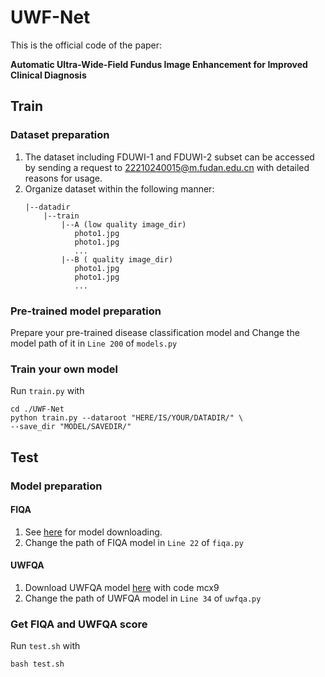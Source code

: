# UWF-Net
This is the official code of the paper:

**Automatic Ultra-Wide-Field Fundus Image Enhancement for Improved Clinical Diagnosis**

## Train
### Dataset preparation
1. The dataset including FDUWI-1 and FDUWI-2 subset can be accessed by sending a request to 22210240015@m.fudan.edu.cn with detailed reasons for usage. 
2. Organize dataset within the following manner:
   ```
   |--datadir
       |--train
           |--A (low quality image_dir)
              photo1.jpg
              photo1.jpg
              ...
           |--B ( quality image_dir)
              photo1.jpg
              photo1.jpg
              ...
   ```
### Pre-trained model preparation
Prepare your pre-trained disease classification model and Change the model path of it in `Line 200` of `models.py`

### Train your own model
Run `train.py` with
   ```
   cd ./UWF-Net
   python train.py --dataroot "HERE/IS/YOUR/DATADIR/" \
   --save_dir "MODEL/SAVEDIR/"
  ```

## Test
### Model preparation
#### FIQA
1. See [here](https://github.com/hzfu/EyeQ) for model downloading.
2. Change the path of FIQA model in `Line 22` of `fiqa.py`
#### UWFQA
1. Download UWFQA model [here]( https://pan.baidu.com/s/16zcfU3H7qFxA3XPGv7GDaQ) with code mcx9
2. Change the path of UWFQA model in `Line 34` of `uwfqa.py`

### Get FIQA and UWFQA score
Run `test.sh` with 
```
bash test.sh
```
